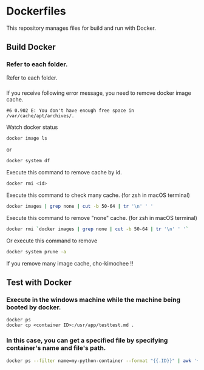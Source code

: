 # Dockerfiles

This repository manages files for build and run with Docker.

## Build Docker

### Refer to each folder.

Refer to each folder.

###

If you receive following error message, you need to remove docker image cache.

```shell-session
#6 0.902 E: You don't have enough free space in /var/cache/apt/archives/.
```

Watch docker status

```bash
docker image ls
```

or

```bash
docker system df
```

Execute this command to remove cache by id.

```bash
docker rmi <id>
```

Execute this command to check many cache. (for zsh in macOS terminal)

```bash
docker images | grep none | cut -b 50-64 | tr '\n' ' '
```

Execute this command to remove "none" cache. (for zsh in macOS terminal)

```bash
docker rmi `docker images | grep none | cut -b 50-64 | tr '\n' ' '`
```

Or execute this command to remove

```bash
docker system prune -a
```

If you remove many image cache, cho-kimochee !!

## Test with Docker

### Execute in the windows machine while the machine being booted by docker.

```dosbatch
docker ps
docker cp <container ID>:/usr/app/testtest.md .
```

### In this case, you can get a specified file by specifying container's name and file's path.

```bash
docker ps --filter name=my-python-container --format "{{.ID}}" | awk '{ printf "docker cp %s:/usr/src/app/htmlcov .", $0, NR }' | sh;
```



